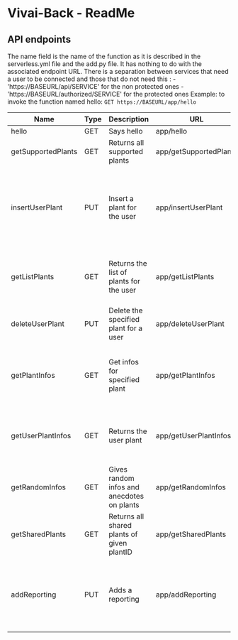 # Vivai-Back - ReadMe

## API endpoints
The name field is the name of the function as it is described in the serverless.yml file and the add.py file. It has nothing to do with the associated endpoint URL.
There is a separation between services that need a user to be connected and those that do not need this :
    - 'https://BASEURL/api/SERVICE' for the non protected ones
    - 'https://BASEURL/authorized/SERVICE' for the protected ones
Example: to invoke the function named hello: `GET https://BASEURL/app/hello`


| Name              | Type | Description                            | URL             | Parameters         | Example response                                                                                                                      |
|-------------------|------|----------------------------------------|-----------------|--------------------|-------------------------------------------------------------------------------------------------------------------------------|
| hello             | GET  | Says hello                             | app/hello       | null               | {"message": "Hello world !"} |
| getSupportedPlants | GET  | Returns all supported plants | app/getSupportedPlants | null | [{"species": "Basilic", "websiteUrl": "http://basilic.fr"}, {...}] |
| insertUserPlant       | PUT  | Insert a plant for the user | app/insertUserPlant | userId(string), species(string) (**REQUIRED**), nickname(string), location(string), temperature(string), sunExpo(string), shared(boolean) (**OPTIONAL**)  | {"userPlantId" : "9acb5af3-40c3-485d-b6a0-d2f48a5dac80", "plantId" : "219bd212-2b5a-495f-b090-3fe4ad69c952"} |
| getListPlants    | GET   | Returns the list of plants for the user   | app/getListPlants | userId : id of the user (**REQUIRED**)  | [{"id": "d71cda2b-b329-4fcd-9daa-e1fe5be374cc", "plantId": "9acb5af3-40c3-485d-b6a0-d2f48a5dac80", "userId": "9acb5af3-40c3-485d-b6a0-d2f48a5dac80", "nickname": "NULL", "location": "NULL", "temperature": "NULL", "sunExpo": "NULL", "shared": false, "picUrl": "http://basilic.png", "species": "Basilic"}, {...}] |
| deleteUserPlant | PUT | Delete the specified plant for a user | app/deleteUserPlant | userId(string), userPlantId(string) | {"Message": "Plant successfully deleted} |
| getPlantInfos | GET | Get infos for specified plant | app/getPlantInfos | plantId(string) | {"careLevel": "Modéré", "coldResistance": "Fragile", "family": "Lamiacées", "growth": "Juillet", "heightMature": "0,15 à 1 m", "picUrl": "https://media.ooreka.fr/public/image/plant/16/mainImage-source-9167557.jpg","species": "Basilic", "sunNeed": "Soleil", "waterNeed": "Moyen", "widthMature": "0,7 à 1,2 m" } |
| getUserPlantInfos  | GET   | Returns the user plant | app/getUserPlantInfos | userId(string), userPlantId(string) (**REQUIRED**)  | {"id": "d71cda2b-b329-4fcd-9daa-e1fe5be374cc", "plantId": "9acb5af3-40c3-485d-b6a0-d2f48a5dac80", "userId": "9acb5af3-40c3-485d-b6a0-d2f48a5dac80", "nickname": "NULL", "location": "NULL", "temperature": "NULL", "sunExpo": "NULL", "shared": false, "picUrl": "http://basilic.png", "species": "Basilic"} |
| getRandomInfos | GET | Gives random infos and anecdotes on plants | app/getRandomInfos | | {"Info": "Le basilic vient du nom latin..."} |
| getSharedPlants | GET | Returns all shared plants of given plantID | app/getSharedPlants | plantId(string) | [{"id": "8943799a-9228-4fac-9b35-33409ad7cb2e", "plantId": "9acb5af3-40c3-485d-b6a0-d2f48a5dac80", "userId": "f734bc6d-b516-404a-8bdb-21a26f3a85fb", "nickname": "Henry", "location": "Jardin", "temperature": "17,5°C - 20°C","sunExpo": "2", "species": "Basilic"}] | 
| addReporting | PUT | Adds a reporting | app/addReporting | userPlantId(string) (**REQUIRED**), water(bool), prune(bool), repotting(bool), harvest(bool), comment(string) (**OPTIONAL**) | {"Message": "Success"} |
